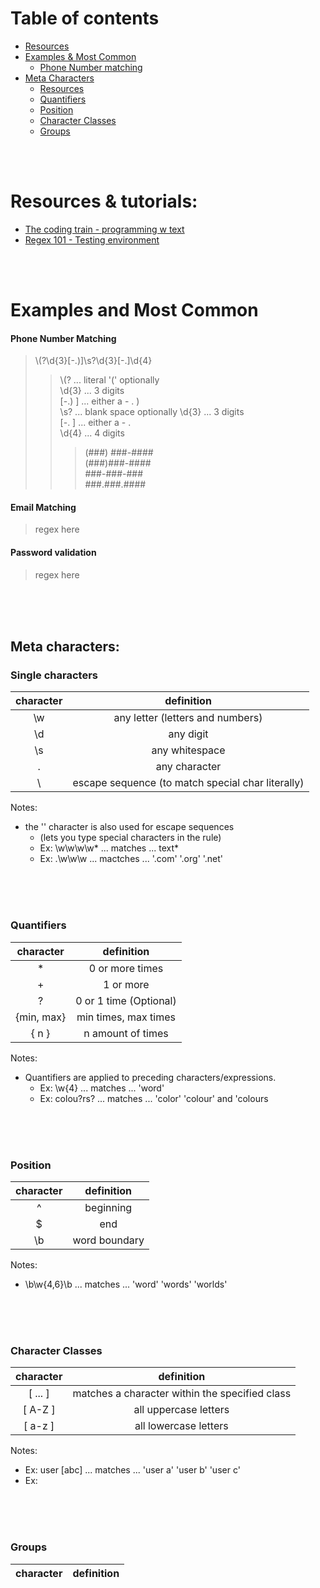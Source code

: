 # Table of contents
* [Resources](#resources--tutorials)
* [Examples & Most Common](#examples-and-most-common)
   * [Phone Number matching](#phone-number-matching)
* [Meta Characters](#meta-characters)
   * [Resources](#single-characters)
   * [Quantifiers](#quantifiers)
   * [Position](#position)
   * [Character Classes](#character-classes)
   * [Groups](#groups)

<br>
<br>

# Resources & tutorials:
* [The coding train - programming w text](https://youtube.com/playlist?list=PLRqwX-V7Uu6YEypLuls7iidwHMdCM6o2w)
* [Regex 101 - Testing environment](https://regex101.com/)

<br>
<br>

# Examples and Most Common
#### Phone Number Matching
> \\(?\d{3}[-.)]\s?\d{3}[-.]\d{4}
> > \\(? ... literal '(' optionally <br>
> > \d{3} ... 3 digits <br>
> > [-.) ] ... either a - . ) <br>
> > \s? ... blank space optionally
> > \d{3} ... 3 digits <br>
> > [-. ] ... either a - .  <br>
> > \d{4} ... 4 digits <br>
> > > (###) ###-#### <br>
> > > (###)###-#### <br>
> > > ###-###-### <br>
> > > ###.###.#### <br>

#### Email Matching
> regex here

#### Password validation
> regex here

<br>
<br>
<br>

## Meta characters:
### Single characters
character |  definition
:----------:|:-------------:
   \w   |  any letter (letters and numbers) 
   \d   |  any digit
   \s   | any whitespace
   .    |  any character
   \    | escape sequence (to match special char literally)
 
 Notes:
 - the '\' character is also used for escape sequences 
   - (lets you type special characters in the rule) 
   - Ex: \w\w\w\w\*  ... matches ... text*
   - Ex: \.\w\w\w  ... mactches ... '.com' '.org' '.net'
 
<br>
<br>
<br>
 
### Quantifiers
character |  definition  
:----------:|:-------------:
   \*    |  0 or more times 
   \+    |  1 or more
   \?    |  0 or 1 time (Optional)
 {min, max}    |  min times, max times
  { n }  |  n amount of times

Notes:
- Quantifiers are applied to preceding characters/expressions. 
   - Ex: \w{4}  ... matches ... 'word'
   - Ex: colou?rs?  ... matches ... 'color' 'colour' and 'colours
 
<br>
<br>
<br>
 
### Position
character |  definition  
:----------:|:-------------:
   ^    |  beginning
   $     |  end
   \b    |  word boundary

Notes:
- \b\w{4,6}\b ... matches ... 'word' 'words' 'worlds'

<br>
<br>
<br>

### Character Classes
character |  definition  
:----------:|:-------------:
   [ ... ]  | matches a character within the specified class
   [ A-Z ]  | all uppercase letters
   [ a-z ]  | all lowercase letters
   
   
Notes:
   - Ex: user [abc] ... matches ... 'user a' 'user b' 'user c'
   - Ex: 

<br>
<br>
<br>

### Groups
character |  definition  
:----------:|:-------------:

